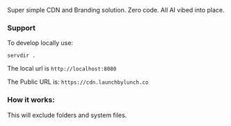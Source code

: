 Super simple CDN and Branding solution. Zero code. All AI vibed into place. 

### Support
To develop locally use:

`servdir .`

The local url is `http://localhost:8080`

The Public URL is: `https://cdn.launchbylunch.co`

### How it works:
This will exclude folders and system files. 